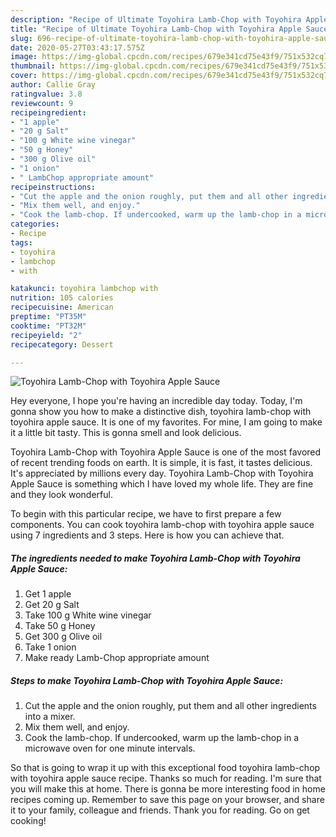 ```yaml
---
description: "Recipe of Ultimate Toyohira Lamb-Chop with Toyohira Apple Sauce"
title: "Recipe of Ultimate Toyohira Lamb-Chop with Toyohira Apple Sauce"
slug: 696-recipe-of-ultimate-toyohira-lamb-chop-with-toyohira-apple-sauce
date: 2020-05-27T03:43:17.575Z
image: https://img-global.cpcdn.com/recipes/679e341cd75e43f9/751x532cq70/toyohira-lamb-chop-with-toyohira-apple-sauce-recipe-main-photo.jpg
thumbnail: https://img-global.cpcdn.com/recipes/679e341cd75e43f9/751x532cq70/toyohira-lamb-chop-with-toyohira-apple-sauce-recipe-main-photo.jpg
cover: https://img-global.cpcdn.com/recipes/679e341cd75e43f9/751x532cq70/toyohira-lamb-chop-with-toyohira-apple-sauce-recipe-main-photo.jpg
author: Callie Gray
ratingvalue: 3.8
reviewcount: 9
recipeingredient:
- "1 apple"
- "20 g Salt"
- "100 g White wine vinegar"
- "50 g Honey"
- "300 g Olive oil"
- "1 onion"
- " LambChop appropriate amount"
recipeinstructions:
- "Cut the apple and the onion roughly, put them and all other ingredients into a mixer."
- "Mix them well, and enjoy."
- "Cook the lamb-chop. If undercooked, warm up the lamb-chop in a microwave oven for one minute intervals."
categories:
- Recipe
tags:
- toyohira
- lambchop
- with

katakunci: toyohira lambchop with 
nutrition: 105 calories
recipecuisine: American
preptime: "PT35M"
cooktime: "PT32M"
recipeyield: "2"
recipecategory: Dessert

---
```



![Toyohira Lamb-Chop with Toyohira Apple Sauce](https://img-global.cpcdn.com/recipes/679e341cd75e43f9/751x532cq70/toyohira-lamb-chop-with-toyohira-apple-sauce-recipe-main-photo.jpg)

Hey everyone, I hope you're having an incredible day today. Today, I'm gonna show you how to make a distinctive dish, toyohira lamb-chop with toyohira apple sauce. It is one of my favorites. For mine, I am going to make it a little bit tasty. This is gonna smell and look delicious.

Toyohira Lamb-Chop with Toyohira Apple Sauce is one of the most favored of recent trending foods on earth. It is simple, it is fast, it tastes delicious. It's appreciated by millions every day. Toyohira Lamb-Chop with Toyohira Apple Sauce is something which I have loved my whole life. They are fine and they look wonderful.




To begin with this particular recipe, we have to first prepare a few components. You can cook toyohira lamb-chop with toyohira apple sauce using 7 ingredients and 3 steps. Here is how you can achieve that.

<!--inarticleads1-->

##### The ingredients needed to make Toyohira Lamb-Chop with Toyohira Apple Sauce:

1. Get 1 apple
1. Get 20 g Salt
1. Take 100 g White wine vinegar
1. Take 50 g Honey
1. Get 300 g Olive oil
1. Take 1 onion
1. Make ready  Lamb-Chop appropriate amount




<!--inarticleads2-->

##### Steps to make Toyohira Lamb-Chop with Toyohira Apple Sauce:

1. Cut the apple and the onion roughly, put them and all other ingredients into a mixer.
1. Mix them well, and enjoy.
1. Cook the lamb-chop. If undercooked, warm up the lamb-chop in a microwave oven for one minute intervals.




So that is going to wrap it up with this exceptional food toyohira lamb-chop with toyohira apple sauce recipe. Thanks so much for reading. I'm sure that you will make this at home. There is gonna be more interesting food in home recipes coming up. Remember to save this page on your browser, and share it to your family, colleague and friends. Thank you for reading. Go on get cooking!
